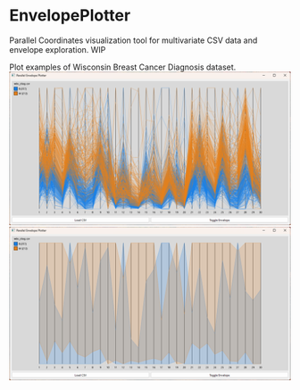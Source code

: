 # EnvelopePlotter

Parallel Coordinates visualization tool for multivariate CSV data and envelope exploration. WIP

Plot examples of Wisconsin Breast Cancer Diagnosis dataset.
![WBC datasaet plot](wip1.png)
![WBC datasaet envelope](wip2.png)
